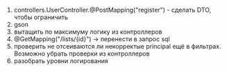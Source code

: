 1. controllers.UserController.@PostMapping("register") - сделать DTO, чтобы ограничить
2. gson
3. вытащить по максимуму логику из контроллеров
4. @GetMapping("/lists/{id}") -> перенести в запрос sql
5. проверить не отсеиваются ли некорректые principal ещё в фильтрах. Возможно убрать проверки из контроллеров
6. разобрать уровни логирования